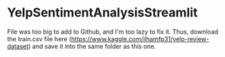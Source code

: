 # YelpSentimentAnalysisStreamlit

File was too big to add to Github, and I'm too lazy to fix it. Thus, download the train.csv file here (https://www.kaggle.com/ilhamfp31/yelp-review-dataset) and save it into the same folder as this one.
